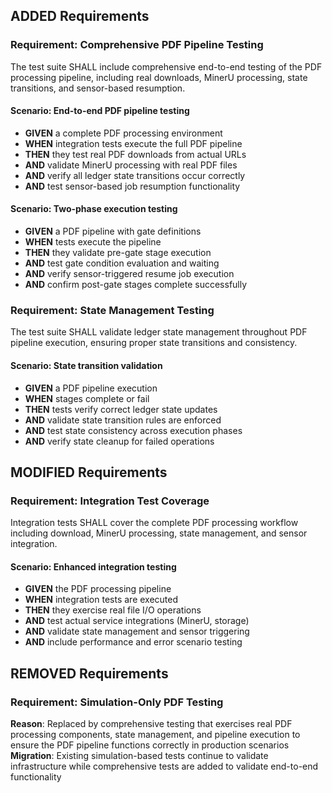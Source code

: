 ## ADDED Requirements

### Requirement: Comprehensive PDF Pipeline Testing

The test suite SHALL include comprehensive end-to-end testing of the PDF processing pipeline, including real downloads, MinerU processing, state transitions, and sensor-based resumption.

#### Scenario: End-to-end PDF pipeline testing

- **GIVEN** a complete PDF processing environment
- **WHEN** integration tests execute the full PDF pipeline
- **THEN** they test real PDF downloads from actual URLs
- **AND** validate MinerU processing with real PDF files
- **AND** verify all ledger state transitions occur correctly
- **AND** test sensor-based job resumption functionality

#### Scenario: Two-phase execution testing

- **GIVEN** a PDF pipeline with gate definitions
- **WHEN** tests execute the pipeline
- **THEN** they validate pre-gate stage execution
- **AND** test gate condition evaluation and waiting
- **AND** verify sensor-triggered resume job execution
- **AND** confirm post-gate stages complete successfully

### Requirement: State Management Testing

The test suite SHALL validate ledger state management throughout PDF pipeline execution, ensuring proper state transitions and consistency.

#### Scenario: State transition validation

- **GIVEN** a PDF pipeline execution
- **WHEN** stages complete or fail
- **THEN** tests verify correct ledger state updates
- **AND** validate state transition rules are enforced
- **AND** test state consistency across execution phases
- **AND** verify state cleanup for failed operations

## MODIFIED Requirements

### Requirement: Integration Test Coverage

Integration tests SHALL cover the complete PDF processing workflow including download, MinerU processing, state management, and sensor integration.

#### Scenario: Enhanced integration testing

- **GIVEN** the PDF processing pipeline
- **WHEN** integration tests are executed
- **THEN** they exercise real file I/O operations
- **AND** test actual service integrations (MinerU, storage)
- **AND** validate state management and sensor triggering
- **AND** include performance and error scenario testing

## REMOVED Requirements

### Requirement: Simulation-Only PDF Testing

**Reason**: Replaced by comprehensive testing that exercises real PDF processing components, state management, and pipeline execution to ensure the PDF pipeline functions correctly in production scenarios
**Migration**: Existing simulation-based tests continue to validate infrastructure while comprehensive tests are added to validate end-to-end functionality
